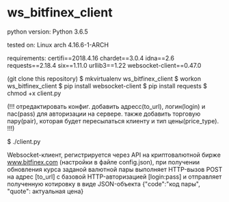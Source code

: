 # ws_bitfinex_client


python version:
Python 3.6.5

tested on:
Linux arch 4.16.6-1-ARCH


requirements:
	certifi==2018.4.16
	chardet==3.0.4
	idna==2.6
	requests==2.18.4
	six==1.11.0
	urllib3==1.22
	websocket-client==0.47.0


(git clone this repository)
$ mkvirtualenv ws_bitfinex_client
$ workon ws_bitfinex_client
$ pip install websocket-client
$ pip install requests
$ chmod +x client.py

(!!!
	отредактировать конфиг. добавить адресс(to_url), логин(login) и пас(pass) для авторизации на сервере.
	также добавить торговую пару(pair), которая будет пересылаться клиенту и тип цены(price_type).
!!!)

$ ./client.py



Websocket-клиент, регистрируется через API на криптовалютной бирже www.bitfinex.com (настройки в файле config.json), при получении обновления курса заданой валютной пары выполняет HTTP-вызов POST на адрес [to_url] с базовой HTTP-авторизацией [login:pass] и отправляет полученную котировку в виде JSON-объекта {"code":"код пары", "quote": актуальная цена}
